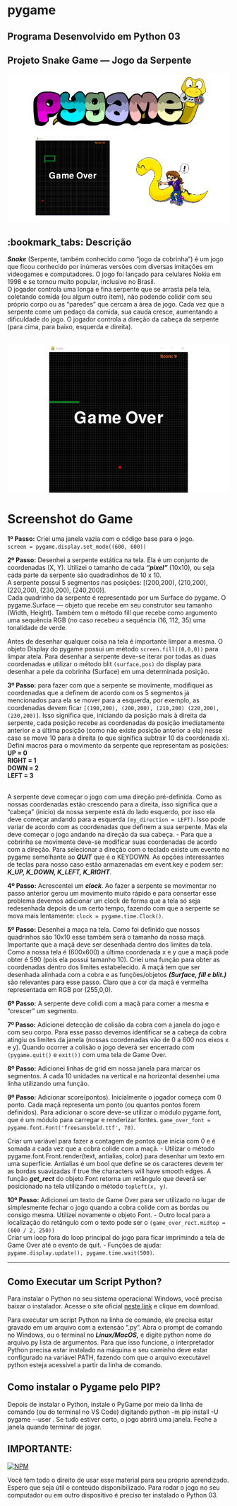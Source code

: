 # pygame
## Programa Desenvolvido em Python 03

## Projeto Snake Game — Jogo da Serpente


<img src="projeto.png" alt="logo do game snake no formato png"><br>

<h2>:bookmark_tabs: Descrição</h2>

_**Snake**_ (Serpente, também conhecido como “jogo da cobrinha”) é um jogo que ficou conhecido por inúmeras versões com diversas imitações em videogames e computadores. O jogo foi lançado para celulares Nokia em 1998 e se tornou muito popular, inclusive no Brasil.<br>
O jogador controla uma longa e fina serpente que se arrasta pela tela, coletando comida (ou algum outro item), não podendo colidir com seu próprio corpo ou as “paredes” que cercam a área de jogo. Cada vez que a serpente come um pedaço da comida, sua cauda cresce, aumentando a dificuldade do jogo. O jogador controla a direção da cabeça da serpente (para cima, para baixo, esquerda e direita).<br>



<br><img src="modelo.png" alt="logo do game snake no formato png"><br>

# Screenshot do Game


**1º Passo:** Criei uma janela vazia com o código base para o jogo.<br>
`screen = pygame.display.set_mode((600, 600))`<br>

**2º Passo:** Desenhei a serpente estática na tela.
Ela é um conjunto de coordenadas (X, Y). Utilizei o tamanho de cada _**“pixel”**_ (10x10), ou seja cada parte da serpente são quadradinhos de 10 x 10.<br>
A serpente possui 5 segmentos nas posições: [(200,200), (210,200), (220,200), (230,200), (240,200)].<br>
Cada quadrinho da serpente é representado por um Surface do pygame. O pygame.Surface — objeto que recebe em seu construtor seu tamanho (Width, Height). Também tem o método fill que recebe como argumento uma sequência RGB (no caso recebeu a sequência (16, 112, 35) uma tonalidade de verde.<br>

Antes de desenhar qualquer coisa na tela é importante limpar a mesma. O objeto Display do pygame possui um método `screen.fill((0,0,0))` para limpar atela.
Para desenhar a serpente deve-se iterar por todas as duas coordenadas e utilizar o método blit `(surface,pos)` do display para desenhar a pele da cobrinha (Surface) em uma determinada posição.<br>

**3º Passo:** para fazer com que a serpente se movimente, modifiquei as coordenadas que a definem de acordo com os 5 segmentos já mencionados para ela se mover para a esquerda, por exemplo, as coordenadas devem ficar `[(190,200), (200,200), (210,200) (220,200), (230,200)]`. Isso significa que, iniciando da posição mais à direita da serpente, cada posição recebe as coordenadas da posição imediatamente anterior e a última posição (como não existe posição anterior a ela) nesse caso se move 10 para a direita (o que significa subtrair 10 da coordenada x).<br>
Defini macros para o movimento da serpente que representam as posições:<br>
**UP = 0**<br>
**RIGHT = 1**<br>
**DOWN = 2**<br>
**LEFT = 3**<br>

<br>A serpente deve começar o jogo com uma direção pré-definida. Como as nossas coordenadas estão crescendo para a direita, isso significa que a “cabeça” (início) da nossa serpente está do lado esquerdo, por isso ela deve começar andando para a esquerda `(my_direction = LEFT)`. Isso pode variar de acordo com as coordenadas que definem a sua serpente. Mas ela deve começar o jogo andando na direção da sua cabeça. - Para que a cobrinha se movimente deve-se modificar suas coordenadas de acordo com a direção. Para selecionar a direção com o teclado existe um evento no pygame semelhante ao _**QUIT**_ que é o KEYDOWN. As opções interessantes de teclas para nosso caso estão armazenadas em event.key e podem ser:<br> _**K_UP, K_DOWN, K_LEFT, K_RIGHT**_.<br>

**4º Passo:** Acrescentei um _**clock**_. Ao fazer a serpente se movimentar no passo anterior  gerou um movimento muito rápido e para consertar esse problema devemos adicionar um clock de forma que a tela só seja redesenhada depois de um certo tempo, fazendo com que a serpente se mova mais lentamente: `clock = pygame.time.Clock()`.<br>

**5º Passo:** Desenhei a maça na tela. Como foi definido que nossos quadrinhos são 10x10 esse também será o tamanho da nossa maçã. Importante que a maçã deve ser desenhada dentro dos limites da tela. Como a nossa tela é (600x600) a última coordenada x e y que a maçã pode obter é 590 (pois ela possui tamanho 10). Criei uma função para obter as coordenadas dentro dos limites estabelecido. A maçã tem que ser desenhada alinhada com a cobra e as funções/objetos _**(Surface, fill e blit.)**_ são relevantes para esse passo. Claro que a cor da maçã é vermelha representada em RGB por (255,0,0).<br> 

**6º Passo:** A serpente deve colidi com a maçã para comer a mesma e “crescer” um segmento.<br>

**7º Passo:** Adicionei detecção de colisão da cobra com a janela do jogo e com seu corpo. Para esse passo devemos identificar se a cabeça da cobra atingiu os limites da janela (nossas coordenadas vão de 0 a 600 nos eixos x e y). Quando ocorrer a colisão o jogo deverá ser encerrado com `(pygame.quit()` e `exit())` com uma tela de Game Over.<br>

**8º Passo:** Adicionei linhas de grid em nossa janela para marcar os segmentos. A cada 10 unidades na vertical e na horizontal desenhei uma linha utilizando uma função.<br>

**9º Passo:** Adicionar score(pontos). Inicialmente o jogador começa com 0 ponto. Cada maçã representa um ponto (ou quantos pontos forem definidos). Para adicionar o score deve-se utilizar o módulo pygame.font, que é um módulo para carregar e renderizar fontes. 
`game_over_font = pygame.font.Font('freesansbold.ttf', 70)`.<br>

 Criar um variável para fazer a contagem de pontos que inicia com 0 e é somada a cada vez que a cobra colide com a maçã. - Utilizar o método pygame.font.Front.render(text, antialias, color) para desenhar um texto em uma superfície. Antialias é um bool que define se os caracteres devem ter as bordas suavizadas if true the characters will have smooth edges. A função _**get_rect**_ do objeto Font retorna um retângulo que deverá ser posicionado na tela utilizando o método `topleft(x, y)`.<br> 

**10º Passo:** Adicionei um texto de Game Over para ser utilizado no lugar de simplesmente fechar o jogo quando a cobra colide com as bordas ou consigo mesma. Utilizei novamente o objeto Font. - Outro local para a localização do retângulo com o texto pode ser o `(game_over_rect.midtop = (600 / 2, 250))` 
 <br>Criar um loop fora do loop principal do jogo para ficar imprimindo a tela de Game Over até o evento de quit. - Funções de ajuda:<br>
`pygame.display.update(), pygame.time.wait(500)`.<br>

***

## Como Executar um Script Python?

Para instalar o Python no seu sistema operacional Windows, você precisa baixar o instalador. Acesse o site oficial <a href="https://www.python.org/downloads/" target="_blank">neste link</a> e clique em download.

Para executar um script Python na linha de comando, ele precisa estar gravado em um arquivo com a extensão “.py”. Abra o prompt de comando no Windows, ou o terminal no _**Linux/MacOS,**_ e digite python nome do arquivo.py lista de argumentos. Para que isso funcione, o interpretador Python precisa estar instalado na máquina e seu caminho deve estar configurado na variável PATH, fazendo com que o arquivo executável python esteja acessível a partir da linha de comando.

## Como instalar o Pygame pelo PIP?
Depois de instalar o Python, instale o PyGame por meio da linha de comando (ou do terminal no VS Code) digitando python -m pip install -U pygame --user . Se tudo estiver certo, o jogo abrirá uma janela. Feche a janela quando terminar de jogar.<br>


## IMPORTANTE:

 [![NPM](https://img.shields.io/npm/l/react)](https://github.com/RonaldoBento/pygame/blob/main/LICENSE) 

 
Você tem todo o direito de usar esse material para seu próprio aprendizado. Espero que seja útil o conteúdo disponibilizado. Para rodar o jogo no seu computador ou em outro dispositivo é preciso ter instalado o Python 03. 








